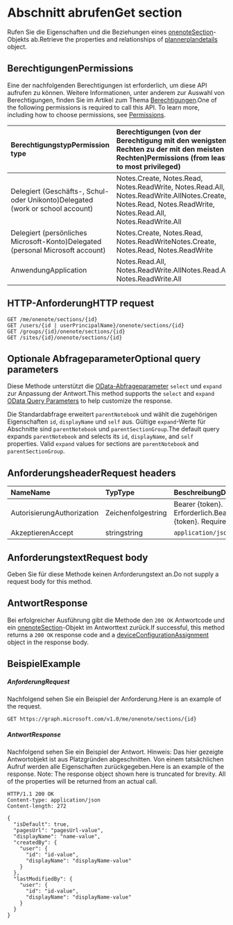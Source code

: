 # <a name="get-section"></a><span data-ttu-id="31d04-101">Abschnitt abrufen</span><span class="sxs-lookup"><span data-stu-id="31d04-101">Get section</span></span>

<span data-ttu-id="31d04-102">Rufen Sie die Eigenschaften und die Beziehungen eines [onenoteSection](../resources/section.md)-Objekts ab.</span><span class="sxs-lookup"><span data-stu-id="31d04-102">Retrieve the properties and relationships of [plannerplandetails](../resources/section.md) object.</span></span>
## <a name="permissions"></a><span data-ttu-id="31d04-103">Berechtigungen</span><span class="sxs-lookup"><span data-stu-id="31d04-103">Permissions</span></span>
<span data-ttu-id="31d04-p101">Eine der nachfolgenden Berechtigungen ist erforderlich, um diese API aufrufen zu können. Weitere Informationen, unter anderem zur Auswahl von Berechtigungen, finden Sie im Artikel zum Thema [Berechtigungen](../../../concepts/permissions_reference.md).</span><span class="sxs-lookup"><span data-stu-id="31d04-p101">One of the following permissions is required to call this API. To learn more, including how to choose permissions, see [Permissions](../../../concepts/permissions_reference.md).</span></span>

|<span data-ttu-id="31d04-106">Berechtigungstyp</span><span class="sxs-lookup"><span data-stu-id="31d04-106">Permission type</span></span>      | <span data-ttu-id="31d04-107">Berechtigungen (von der Berechtigung mit den wenigsten Rechten zu der mit den meisten Rechten)</span><span class="sxs-lookup"><span data-stu-id="31d04-107">Permissions (from least to most privileged)</span></span>              |
|:--------------------|:---------------------------------------------------------|
|<span data-ttu-id="31d04-108">Delegiert (Geschäfts-, Schul- oder Unikonto)</span><span class="sxs-lookup"><span data-stu-id="31d04-108">Delegated (work or school account)</span></span> | <span data-ttu-id="31d04-109">Notes.Create, Notes.Read, Notes.ReadWrite, Notes.Read.All, Notes.ReadWrite.All</span><span class="sxs-lookup"><span data-stu-id="31d04-109">Notes.Create, Notes.Read, Notes.ReadWrite, Notes.Read.All, Notes.ReadWrite.All</span></span>    |
|<span data-ttu-id="31d04-110">Delegiert (persönliches Microsoft-Konto)</span><span class="sxs-lookup"><span data-stu-id="31d04-110">Delegated (personal Microsoft account)</span></span> | <span data-ttu-id="31d04-111">Notes.Create, Notes.Read, Notes.ReadWrite</span><span class="sxs-lookup"><span data-stu-id="31d04-111">Notes.Create, Notes.Read, Notes.ReadWrite</span></span>    |
|<span data-ttu-id="31d04-112">Anwendung</span><span class="sxs-lookup"><span data-stu-id="31d04-112">Application</span></span> | <span data-ttu-id="31d04-113">Notes.Read.All, Notes.ReadWrite.All</span><span class="sxs-lookup"><span data-stu-id="31d04-113">Notes.Read.All, Notes.ReadWrite.All</span></span> |

## <a name="http-request"></a><span data-ttu-id="31d04-114">HTTP-Anforderung</span><span class="sxs-lookup"><span data-stu-id="31d04-114">HTTP request</span></span>
<!-- { "blockType": "ignored" } -->
```http
GET /me/onenote/sections/{id}
GET /users/{id | userPrincipalName}/onenote/sections/{id}
GET /groups/{id}/onenote/sections/{id}
GET /sites/{id}/onenote/sections/{id}
```
## <a name="optional-query-parameters"></a><span data-ttu-id="31d04-115">Optionale Abfrageparameter</span><span class="sxs-lookup"><span data-stu-id="31d04-115">Optional query parameters</span></span>
<span data-ttu-id="31d04-116">Diese Methode unterstützt die [OData-Abfrageparameter](http://developer.microsoft.com/en-us/graph/docs/overview/query_parameters) `select` und `expand` zur Anpassung der Antwort.</span><span class="sxs-lookup"><span data-stu-id="31d04-116">This method supports the `select` and `expand` [OData Query Parameters](http://developer.microsoft.com/en-us/graph/docs/overview/query_parameters) to help customize the response.</span></span>

<span data-ttu-id="31d04-p102">Die Standardabfrage erweitert `parentNotebook` und wählt die zugehörigen Eigenschaften `id`, `displayName` und `self` aus. Gültige `expand`-Werte für Abschnitte sind `parentNotebook` und `parentSectionGroup`.</span><span class="sxs-lookup"><span data-stu-id="31d04-p102">The default query expands `parentNotebook` and selects its `id`, `displayName`, and `self` properties. Valid `expand` values for sections are `parentNotebook` and `parentSectionGroup`.</span></span>

## <a name="request-headers"></a><span data-ttu-id="31d04-119">Anforderungsheader</span><span class="sxs-lookup"><span data-stu-id="31d04-119">Request headers</span></span>
| <span data-ttu-id="31d04-120">Name</span><span class="sxs-lookup"><span data-stu-id="31d04-120">Name</span></span>       | <span data-ttu-id="31d04-121">Typ</span><span class="sxs-lookup"><span data-stu-id="31d04-121">Type</span></span> | <span data-ttu-id="31d04-122">Beschreibung</span><span class="sxs-lookup"><span data-stu-id="31d04-122">Description</span></span>|
|:-----------|:------|:----------|
| <span data-ttu-id="31d04-123">Autorisierung</span><span class="sxs-lookup"><span data-stu-id="31d04-123">Authorization</span></span>  | <span data-ttu-id="31d04-124">Zeichenfolge</span><span class="sxs-lookup"><span data-stu-id="31d04-124">string</span></span>  | <span data-ttu-id="31d04-p103">Bearer {token}. Erforderlich.</span><span class="sxs-lookup"><span data-stu-id="31d04-p103">Bearer {token}. Required.</span></span> |
| <span data-ttu-id="31d04-127">Akzeptieren</span><span class="sxs-lookup"><span data-stu-id="31d04-127">Accept</span></span> | <span data-ttu-id="31d04-128">string</span><span class="sxs-lookup"><span data-stu-id="31d04-128">string</span></span> | `application/json` |

## <a name="request-body"></a><span data-ttu-id="31d04-129">Anforderungstext</span><span class="sxs-lookup"><span data-stu-id="31d04-129">Request body</span></span>
<span data-ttu-id="31d04-130">Geben Sie für diese Methode keinen Anforderungstext an.</span><span class="sxs-lookup"><span data-stu-id="31d04-130">Do not supply a request body for this method.</span></span>

## <a name="response"></a><span data-ttu-id="31d04-131">Antwort</span><span class="sxs-lookup"><span data-stu-id="31d04-131">Response</span></span>

<span data-ttu-id="31d04-132">Bei erfolgreicher Ausführung gibt die Methode den `200 OK` Antwortcode und ein [onenoteSection](../resources/section.md)-Objekt im Antworttext zurück.</span><span class="sxs-lookup"><span data-stu-id="31d04-132">If successful, this method returns a `200 OK` response code and a [deviceConfigurationAssignment](../resources/section.md) object in the response body.</span></span>
## <a name="example"></a><span data-ttu-id="31d04-133">Beispiel</span><span class="sxs-lookup"><span data-stu-id="31d04-133">Example</span></span>
##### <a name="request"></a><span data-ttu-id="31d04-134">Anforderung</span><span class="sxs-lookup"><span data-stu-id="31d04-134">Request</span></span>
<span data-ttu-id="31d04-135">Nachfolgend sehen Sie ein Beispiel der Anforderung.</span><span class="sxs-lookup"><span data-stu-id="31d04-135">Here is an example of the request.</span></span>
<!-- {
  "blockType": "request",
  "name": "get_section"
}-->
```http
GET https://graph.microsoft.com/v1.0/me/onenote/sections/{id}
```
##### <a name="response"></a><span data-ttu-id="31d04-136">Antwort</span><span class="sxs-lookup"><span data-stu-id="31d04-136">Response</span></span>
<span data-ttu-id="31d04-p104">Nachfolgend sehen Sie ein Beispiel der Antwort. Hinweis: Das hier gezeigte Antwortobjekt ist aus Platzgründen abgeschnitten. Von einem tatsächlichen Aufruf werden alle Eigenschaften zurückgegeben.</span><span class="sxs-lookup"><span data-stu-id="31d04-p104">Here is an example of the response. Note: The response object shown here is truncated for brevity. All of the properties will be returned from an actual call.</span></span>
<!-- {
  "blockType": "response",
  "truncated": true,
  "@odata.type": "microsoft.graph.onenoteSection"
} -->
```http
HTTP/1.1 200 OK
Content-type: application/json
Content-length: 272

{
  "isDefault": true,
  "pagesUrl": "pagesUrl-value",
  "displayName": "name-value",
  "createdBy": {
    "user": {
      "id": "id-value",
      "displayName": "displayName-value"
    }
  },
  "lastModifiedBy": {
    "user": {
      "id": "id-value",
      "displayName": "displayName-value"
    }
  }
}
```

<!-- uuid: 8fcb5dbc-d5aa-4681-8e31-b001d5168d79
2015-10-25 14:57:30 UTC -->
<!-- {
  "type": "#page.annotation",
  "description": "Get section",
  "keywords": "",
  "section": "documentation",
  "tocPath": ""
}-->